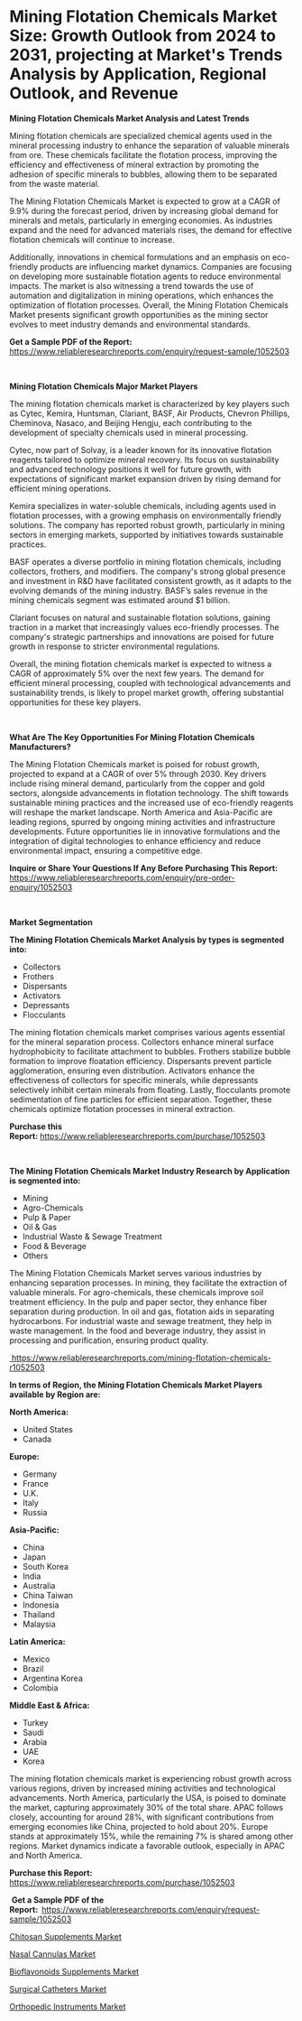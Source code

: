 <p><h1>Mining Flotation Chemicals Market Size: Growth Outlook from 2024 to 2031, projecting at Market's Trends Analysis by Application, Regional Outlook, and Revenue</h1></p><p><strong>Mining Flotation Chemicals Market Analysis and Latest Trends</strong></p>
<p><p>Mining flotation chemicals are specialized chemical agents used in the mineral processing industry to enhance the separation of valuable minerals from ore. These chemicals facilitate the flotation process, improving the efficiency and effectiveness of mineral extraction by promoting the adhesion of specific minerals to bubbles, allowing them to be separated from the waste material.</p><p>The Mining Flotation Chemicals Market is expected to grow at a CAGR of 9.9% during the forecast period, driven by increasing global demand for minerals and metals, particularly in emerging economies. As industries expand and the need for advanced materials rises, the demand for effective flotation chemicals will continue to increase. </p><p>Additionally, innovations in chemical formulations and an emphasis on eco-friendly products are influencing market dynamics. Companies are focusing on developing more sustainable flotation agents to reduce environmental impacts. The market is also witnessing a trend towards the use of automation and digitalization in mining operations, which enhances the optimization of flotation processes. Overall, the Mining Flotation Chemicals Market presents significant growth opportunities as the mining sector evolves to meet industry demands and environmental standards.</p></p>
<p><strong>Get a Sample PDF of the Report:&nbsp;</strong> <a href="https://www.reliableresearchreports.com/enquiry/request-sample/1052503?utm_campaign=3&utm_medium=2&utm_source=Github&utm_content=ia&utm_term=08112024&utm_id=mining-flotation-chemicals">https://www.reliableresearchreports.com/enquiry/request-sample/1052503</a></p>
<p>&nbsp;</p>
<p><strong>Mining Flotation Chemicals Major Market Players</strong></p>
<p><p>The mining flotation chemicals market is characterized by key players such as Cytec, Kemira, Huntsman, Clariant, BASF, Air Products, Chevron Phillips, Cheminova, Nasaco, and Beijing Hengju, each contributing to the development of specialty chemicals used in mineral processing. </p><p>Cytec, now part of Solvay, is a leader known for its innovative flotation reagents tailored to optimize mineral recovery. Its focus on sustainability and advanced technology positions it well for future growth, with expectations of significant market expansion driven by rising demand for efficient mining operations.</p><p>Kemira specializes in water-soluble chemicals, including agents used in flotation processes, with a growing emphasis on environmentally friendly solutions. The company has reported robust growth, particularly in mining sectors in emerging markets, supported by initiatives towards sustainable practices.</p><p>BASF operates a diverse portfolio in mining flotation chemicals, including collectors, frothers, and modifiers. The company's strong global presence and investment in R&D have facilitated consistent growth, as it adapts to the evolving demands of the mining industry. BASF’s sales revenue in the mining chemicals segment was estimated around $1 billion.</p><p>Clariant focuses on natural and sustainable flotation solutions, gaining traction in a market that increasingly values eco-friendly processes. The company's strategic partnerships and innovations are poised for future growth in response to stricter environmental regulations.</p><p>Overall, the mining flotation chemicals market is expected to witness a CAGR of approximately 5% over the next few years. The demand for efficient mineral processing, coupled with technological advancements and sustainability trends, is likely to propel market growth, offering substantial opportunities for these key players.</p></p>
<p>&nbsp;</p>
<p><strong>What Are The Key Opportunities For Mining Flotation Chemicals Manufacturers?</strong></p>
<p><p>The Mining Flotation Chemicals market is poised for robust growth, projected to expand at a CAGR of over 5% through 2030. Key drivers include rising mineral demand, particularly from the copper and gold sectors, alongside advancements in flotation technology. The shift towards sustainable mining practices and the increased use of eco-friendly reagents will reshape the market landscape. North America and Asia-Pacific are leading regions, spurred by ongoing mining activities and infrastructure developments. Future opportunities lie in innovative formulations and the integration of digital technologies to enhance efficiency and reduce environmental impact, ensuring a competitive edge.</p></p>
<p><strong>Inquire or Share Your Questions If Any Before Purchasing This Report:</strong> <a href="https://www.reliableresearchreports.com/enquiry/pre-order-enquiry/1052503?utm_campaign=3&utm_medium=2&utm_source=Github&utm_content=ia&utm_term=08112024&utm_id=mining-flotation-chemicals">https://www.reliableresearchreports.com/enquiry/pre-order-enquiry/1052503</a></p>
<p>&nbsp;</p>
<p><strong>Market Segmentation</strong></p>
<p><strong>The Mining Flotation Chemicals Market Analysis by types is segmented into:</strong></p>
<p><ul><li>Collectors</li><li>Frothers</li><li>Dispersants</li><li>Activators</li><li>Depressants</li><li>Flocculants</li></ul></p>
<p><p>The mining flotation chemicals market comprises various agents essential for the mineral separation process. Collectors enhance mineral surface hydrophobicity to facilitate attachment to bubbles. Frothers stabilize bubble formation to improve floatation efficiency. Dispersants prevent particle agglomeration, ensuring even distribution. Activators enhance the effectiveness of collectors for specific minerals, while depressants selectively inhibit certain minerals from floating. Lastly, flocculants promote sedimentation of fine particles for efficient separation. Together, these chemicals optimize flotation processes in mineral extraction.</p></p>
<p><strong>Purchase this Report:&nbsp;</strong><a href="https://www.reliableresearchreports.com/purchase/1052503?utm_campaign=3&utm_medium=2&utm_source=Github&utm_content=ia&utm_term=08112024&utm_id=mining-flotation-chemicals">https://www.reliableresearchreports.com/purchase/1052503</a></p>
<p>&nbsp;</p>
<p><strong>The Mining Flotation Chemicals Market Industry Research by Application is segmented into:</strong></p>
<p><ul><li>Mining</li><li>Agro-Chemicals</li><li>Pulp & Paper</li><li>Oil & Gas</li><li>Industrial Waste & Sewage Treatment</li><li>Food & Beverage</li><li>Others</li></ul></p>
<p><p>The Mining Flotation Chemicals Market serves various industries by enhancing separation processes. In mining, they facilitate the extraction of valuable minerals. For agro-chemicals, these chemicals improve soil treatment efficiency. In the pulp and paper sector, they enhance fiber separation during production. In oil and gas, flotation aids in separating hydrocarbons. For industrial waste and sewage treatment, they help in waste management. In the food and beverage industry, they assist in processing and purification, ensuring product quality.</p></p>
<p><a href="https://www.reliableresearchreports.com/mining-flotation-chemicals-r1052503?utm_campaign=3&utm_medium=2&utm_source=Github&utm_content=ia&utm_term=08112024&utm_id=mining-flotation-chemicals">&nbsp;https://www.reliableresearchreports.com/mining-flotation-chemicals-r1052503</a></p>
<p><strong>In terms of Region, the Mining Flotation Chemicals Market Players available by Region are:</strong></p>
<p>
    <p> <strong> North America: </strong>
        <ul>
            <li>United States</li>
            <li>Canada</li>
        </ul>
        </p> 
    <p> <strong> Europe: </strong>
        <ul>
            <li>Germany</li>
            <li>France</li>
            <li>U.K.</li>
            <li>Italy</li>
            <li>Russia</li>
        </ul>
        </p> 
    <p> <strong> Asia-Pacific: </strong>
        <ul>
            <li>China</li>
            <li>Japan</li>
            <li>South Korea</li>
            <li>India</li>
            <li>Australia</li>
            <li>China Taiwan</li>
            <li>Indonesia</li>
            <li>Thailand</li>
            <li>Malaysia</li>
        </ul>
        </p> 
    <p> <strong> Latin America: </strong>
        <ul>
            <li>Mexico</li>
            <li>Brazil</li>
            <li>Argentina Korea</li>
            <li>Colombia</li>
        </ul>
        </p> 
    <p> <strong> Middle East & Africa: </strong>
        <ul>
            <li>Turkey</li>
            <li>Saudi</li>
            <li>Arabia</li>
            <li>UAE</li>
            <li>Korea</li>
        </ul>
    </p>
    </p>
<p><p>The mining flotation chemicals market is experiencing robust growth across various regions, driven by increased mining activities and technological advancements. North America, particularly the USA, is poised to dominate the market, capturing approximately 30% of the total share. APAC follows closely, accounting for around 28%, with significant contributions from emerging economies like China, projected to hold about 20%. Europe stands at approximately 15%, while the remaining 7% is shared among other regions. Market dynamics indicate a favorable outlook, especially in APAC and North America.</p></p>
<p><strong>Purchase this Report: </strong><a href="https://www.reliableresearchreports.com/purchase/1052503?utm_campaign=3&utm_medium=2&utm_source=Github&utm_content=ia&utm_term=08112024&utm_id=mining-flotation-chemicals">https://www.reliableresearchreports.com/purchase/1052503</a></p>
<p>&nbsp;<strong>Get a Sample PDF of the Report:&nbsp;&nbsp;</strong><a href="https://www.reliableresearchreports.com/enquiry/request-sample/1052503?utm_campaign=3&utm_medium=2&utm_source=Github&utm_content=ia&utm_term=08112024&utm_id=mining-flotation-chemicals">https://www.reliableresearchreports.com/enquiry/request-sample/1052503</a></p>
<p><strong></strong></p>
<p><p><a href="https://github.com/RunaHaque64/Market-Research-Report-List-1/blob/main/chitosan-supplements-market.md?utm_campaign=3&utm_medium=2&utm_source=Github&utm_content=ia&utm_term=08112024&utm_id=mining-flotation-chemicals">Chitosan Supplements Market</a></p><p><a href="https://issuu.com/reportprime-2/docs/nasal-cannulas-market-size-2030.ppt_21493563fa88bb?utm_campaign=3&utm_medium=2&utm_source=Github&utm_content=ia&utm_term=08112024&utm_id=mining-flotation-chemicals">Nasal Cannulas Market</a></p><p><a href="https://github.com/lambertr3e8v/Market-Research-Report-List-1/blob/main/bioflavonoids-supplements-market.md?utm_campaign=3&utm_medium=2&utm_source=Github&utm_content=ia&utm_term=08112024&utm_id=mining-flotation-chemicals">Bioflavonoids Supplements Market</a></p><p><a href="https://issuu.com/reportprime-2/docs/surgical-catheters-market-size-2030_42b5bf2d8f23ad?utm_campaign=3&utm_medium=2&utm_source=Github&utm_content=ia&utm_term=08112024&utm_id=mining-flotation-chemicals">Surgical Catheters Market</a></p><p><a href="https://issuu.com/reportprime-2/docs/orthopedic-instruments-market-size-_720bb45b23b506?utm_campaign=3&utm_medium=2&utm_source=Github&utm_content=ia&utm_term=08112024&utm_id=mining-flotation-chemicals">Orthopedic Instruments Market</a></p></p>